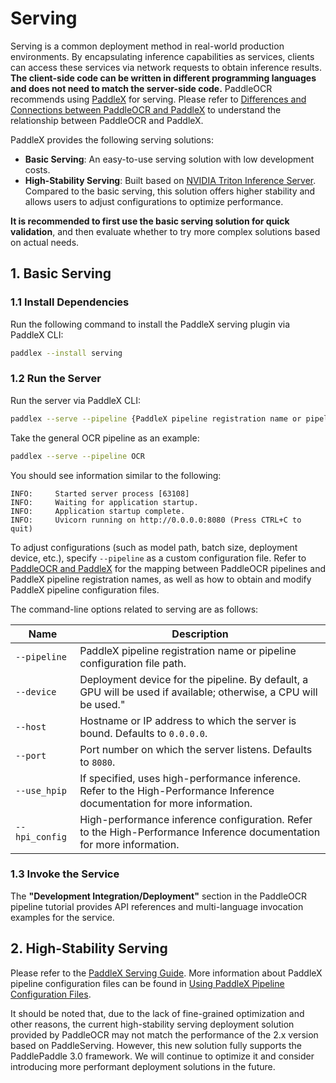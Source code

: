 # Serving

Serving is a common deployment method in real-world production environments. By encapsulating inference capabilities as services, clients can access these services via network requests to obtain inference results. **The client-side code can be written in different programming languages and does not need to match the server-side code.** PaddleOCR recommends using [PaddleX](https://github.com/PaddlePaddle/PaddleX) for serving. Please refer to [Differences and Connections between PaddleOCR and PaddleX](../paddleocr_and_paddlex.en.md#1-Differences-and-Connections-Between-PaddleOCR-and-PaddleX) to understand the relationship between PaddleOCR and PaddleX.

PaddleX provides the following serving solutions:

- **Basic Serving**: An easy-to-use serving solution with low development costs.
- **High-Stability Serving**: Built based on [NVIDIA Triton Inference Server](https://developer.nvidia.com/triton-inference-server). Compared to the basic serving, this solution offers higher stability and allows users to adjust configurations to optimize performance.

**It is recommended to first use the basic serving solution for quick validation**, and then evaluate whether to try more complex solutions based on actual needs.

## 1. Basic Serving

### 1.1 Install Dependencies

Run the following command to install the PaddleX serving plugin via PaddleX CLI:

```bash
paddlex --install serving
```

### 1.2 Run the Server

Run the server via PaddleX CLI:

```bash
paddlex --serve --pipeline {PaddleX pipeline registration name or pipeline configuration file path} [{other command-line options}]
```

Take the general OCR pipeline as an example:

```bash
paddlex --serve --pipeline OCR
```

You should see information similar to the following:

```text
INFO:     Started server process [63108]
INFO:     Waiting for application startup.
INFO:     Application startup complete.
INFO:     Uvicorn running on http://0.0.0.0:8080 (Press CTRL+C to quit)
```

To adjust configurations (such as model path, batch size, deployment device, etc.), specify `--pipeline` as a custom configuration file. Refer to [PaddleOCR and PaddleX](../paddleocr_and_paddlex.en.md) for the mapping between PaddleOCR pipelines and PaddleX pipeline registration names, as well as how to obtain and modify PaddleX pipeline configuration files.

The command-line options related to serving are as follows:

<table>
<thead>
<tr>
<th>Name</th>
<th>Description</th>
</tr>
</thead>
<tbody>
<tr>
<td><code>--pipeline</code></td>
<td>PaddleX pipeline registration name or pipeline configuration file path.</td>
</tr>
<tr>
<td><code>--device</code></td>
<td>Deployment device for the pipeline. By default, a GPU will be used if available; otherwise, a CPU will be used."</td>
</tr>
<tr>
<td><code>--host</code></td>
<td>Hostname or IP address to which the server is bound. Defaults to <code>0.0.0.0</code>.</td>
</tr>
<tr>
<td><code>--port</code></td>
<td>Port number on which the server listens. Defaults to <code>8080</code>.</td>
</tr>
<tr>
<td><code>--use_hpip</code></td>
<td>If specified, uses high-performance inference. Refer to the High-Performance Inference documentation for more information.</td>
</tr>
<tr>
<td><code>--hpi_config</code></td>
<td>High-performance inference configuration. Refer to the High-Performance Inference documentation for more information.</td>
</tr>
</tbody>
</table>

### 1.3 Invoke the Service

The <b>"Development Integration/Deployment"</b> section in the PaddleOCR pipeline tutorial provides API references and multi-language invocation examples for the service.

## 2. High-Stability Serving

Please refer to the [PaddleX Serving Guide](https://paddlepaddle.github.io/PaddleX/latest/en/pipeline_deploy/serving.html#2). More information about PaddleX pipeline configuration files can be found in [Using PaddleX Pipeline Configuration Files](../paddleocr_and_paddlex.en.md#3-using-paddlex-pipeline-configuration-files).

It should be noted that, due to the lack of fine-grained optimization and other reasons, the current high-stability serving deployment solution provided by PaddleOCR may not match the performance of the 2.x version based on PaddleServing. However, this new solution fully supports the PaddlePaddle 3.0 framework. We will continue to optimize it and consider introducing more performant deployment solutions in the future.
